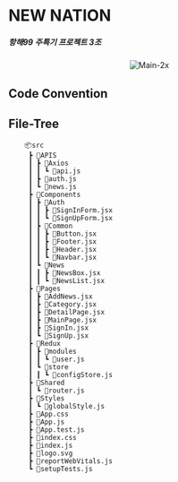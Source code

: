 # NEW NATION
##### 항해99 주특기 프로젝트 3조

<div align="center">
<img src="https://i.ibb.co/K9M7yvy/Main-2x.jpg" alt="Main-2x" border="0">
</div>



## Code Convention


## File-Tree

        📦src
         ┣ 📂APIS
         ┃ ┣ 📂Axios
         ┃ ┃ ┗ 📜api.js
         ┃ ┣ 📜auth.js
         ┃ ┗ 📜news.js
         ┣ 📂Components
         ┃ ┣ 📂Auth
         ┃ ┃ ┣ 📜SignInForm.jsx
         ┃ ┃ ┗ 📜SignUpForm.jsx
         ┃ ┣ 📂Common
         ┃ ┃ ┣ 📜Button.jsx
         ┃ ┃ ┣ 📜Footer.jsx
         ┃ ┃ ┣ 📜Header.jsx
         ┃ ┃ ┗ 📜Navbar.jsx
         ┃ ┗ 📂News
         ┃ ┃ ┣ 📜NewsBox.jsx
         ┃ ┃ ┗ 📜NewsList.jsx
         ┣ 📂Pages
         ┃ ┣ 📜AddNews.jsx
         ┃ ┣ 📜Category.jsx
         ┃ ┣ 📜DetailPage.jsx
         ┃ ┣ 📜MainPage.jsx
         ┃ ┣ 📜SignIn.jsx
         ┃ ┗ 📜SignUp.jsx
         ┣ 📂Redux
         ┃ ┣ 📂modules
         ┃ ┃ ┗ 📜user.js
         ┃ ┗ 📂store
         ┃ ┃ ┗ 📜configStore.js
         ┣ 📂Shared
         ┃ ┗ 📜router.js
         ┣ 📂Styles
         ┃ ┗ 📜globalStyle.js
         ┣ 📜App.css
         ┣ 📜App.js
         ┣ 📜App.test.js
         ┣ 📜index.css
         ┣ 📜index.js
         ┣ 📜logo.svg
         ┣ 📜reportWebVitals.js
         ┗ 📜setupTests.js
